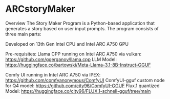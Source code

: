 # ARCstoryMaker
Overview The Story Maker Program is a Python-based application that generates a story based on user input prompts. The program consists of three main parts:

Developed on 13th Gen Intel CPU and Intel ARC A750 GPU

Pre-requisites:
Llama CPP running on Intel ARC A750 via vulkan: https://github.com/ggerganov/llama.cpp
LLM Model: https://huggingface.co/bartowski/Meta-Llama-3.1-8B-Instruct-GGUF

Comfy UI running in Intel ARC A750 via IPEX: https://github.com/comfyanonymous/ComfyUI 
ComfyUI-gguf custom node for Q4 model: https://github.com/city96/ComfyUI-GGUF
Flux.1 quantized Model: https://huggingface.co/city96/FLUX.1-schnell-gguf/tree/main 
